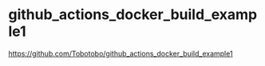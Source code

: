 # github_actions_docker_build_example1

https://github.com/Tobotobo/github_actions_docker_build_example1